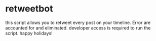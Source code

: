 # retweetbot
this script allows you to retweet every post on your timeline. Error are accounted for and eliminated.
developer access is required to run the script.
happy holidays!
